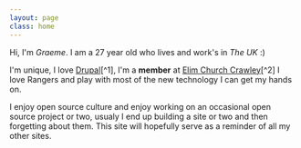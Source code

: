 ```yaml
---
layout: page
class: home
---
```


Hi, I'm *Graeme*. I am a 27 year old who lives and work's in *The UK* :)

I'm unique, I love <a rel="footnote" href="#fn:1">Drupal</a>[^1], I'm a **member** at <a rel="footnote" href="#fn:2">Elim Church Crawley</a>[^2] I love Rangers and play with most of the new technology I can get my hands on.

I enjoy open source culture and enjoy  working on an occasional open source project or two, usualy I end up building a site or two and then forgetting about them. This site will hopefully serve as a reminder of all my other sites.